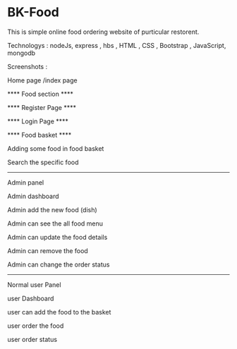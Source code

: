 # BK-Food

This is simple online food ordering website of purticular restorent. 

Technologys :  nodeJs, express , hbs , HTML , CSS , Bootstrap , JavaScript, mongodb


Screenshots :

Home page /index page

**** Food section ****

**** Register Page ****

**** Login Page ****

**** Food basket ****

Adding some food in food basket

Search the specific food

***********************************************************************
Admin panel 

Admin dashboard

Admin add the new food (dish)

Admin can see the all food menu

Admin can update the food details

Admin can remove the food

Admin can change the order status

****************************************************************************

Normal user Panel

user Dashboard

user can add the food to the basket

user order the food

user order status 

